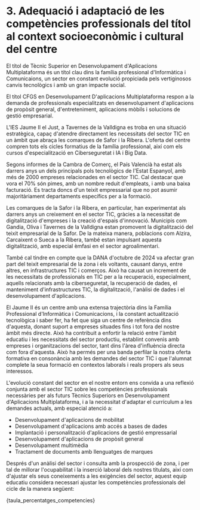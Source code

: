 # 3. Adequació i adaptació de les competències  professionals del títol al context socioeconòmic i cultural del centre


<!-- El  primer  apartat,  resultat  del  consens,  ha  d'obeir  a  una  anàlisi  del  context socioeconòmic i cultural del centre educatiu i les característiques de l'alumnat.  

L'objectiu no és modificar o suprimir competències professionals del títol, sinó adaptar-les i ponderar-les segons l'anàlisi d'eixe entorn i el contingut del PAC. Sospesar i estimar  la  importància  de  cada  una  de  les  competències  professionals  del  cicle  i  desplegar  el projecte curricular d'acord amb això permet ajustar el perfil professional  per  a  formar titulats que s'adapten a les necessitats de l'entorn productiu i facilita la inserció laboral.  
Per  a  afrontar  correctament  este  primer  pas  de  la  concreció  del  perfil  professional,  és necessari que els equips educatius estiguen en contacte amb els consells territorials de la zona i tinguen en compte la visió dels prospectors d'empreses. Això es farà amb  la intenció d'establir una via de consulta directa amb el sector productiu. 
Les decisions per a efectuar el PCCF preses en este apartat haurien d'anar més enllà del  pla teòric. Això es pot aconseguir fent que el pes assignat a cada competència  professional tinga un reflex en el desenrotllament del treball a l'aula, com s'explicarà més avant. 

-->

El títol de Tècnic Superior en Desenvolupament d'Aplicacions Multiplataforma és un títol clau dins la família professional d'Informàtica i Comunicaions, un sector en constant evolució propiciada pels vertiginosos canvis tecnològics i amb un gran impacte social.

El títol CFGS en Desenvolupament D'aplicacions Multiplataforma respon a la demanda de professionals especialitzats en desenvolupament d'aplicacions de propòsit general, d'entreteniment, aplicacions mòbils i solucions de gestió empresarial.

L'IES Jaume II el Just, a Tavernes de la Valldigna es troba en una situació estratègica, capaç d'atendre directament les necessitats del sector TIC en un àmbit que abraça les comarques de Safor i la Ribera. L'oferta del centre compren tots els cicles formatius de la família professional, així com els cursos d'especialització en Ciberseguretat i IA i Big Data.

Segons informes de la Cambra de Comerç, el País Valencià ha estat als darrers anys un dels principals pols tecnològics de l'Estat Espanyol, amb més de 2000 empreses relacionades en el sector TIC. Cal destacar que vora el 70% són pimes, amb un nombre reduit d'empleats, i amb una baixa facturació. Es tracta doncs d'un teixit empressarial que no pot asumir majoritàriament departaments específics per a la formació.

Les comarques de la Safor i la Ribera, en particular, han experimentat als darrers anys un creixement en el sector TIC, gràcies a la necessitat de digitalització d'empreses i la creació d'espais d'innovació. Municipis com Gandia, Oliva i Tavernes de la Valldigna estan promovent la digitalització del teixit empresarial de la Safor. De la mateixa manera, poblacions com Alzira, Carcaixent o Sueca a la Ribera, també estan impulsant aquesta digitalització, amb especial èmfasi en el sector agroalimentari.

També cal tindre en compte que la DANA d'octubre de 2024 va afectar gran part del teixit empresarial de la zona i els voltants, causant danys, entre altres, en infrastructures TIC i comerços. Això ha causat un increment de les necessitats de professionals en TIC per a la recuperació, especialment, aquells relacionats amb la ciberseguretat, la recuperació de dades, el manteniment d'infrastructures TIC, la digitalització, l'anàlisi de dades i el desenvolupament d'aplicacions.

El Jaume II és un centre amb una extensa trajectòria dins la Família Professional d'Informàtica i Comunicacions, i la constant actualització tecnològica i saber fer, ha fet que siga un centre de referència dins d'aquesta, donant suport a empreses situades fins i tot fora del nostre àmbit més directe. Això ha contribuit a enfortir la relació entre l'àmbit educatiu i les necessitats del sector productiu, establint convenis amb empreses i organitzacions del sector, tant dins l'àrea d'influència directa com fora d'aquesta. Això ha permés per una banda perfilar la nostra oferta formativa en consonància amb les demandes del sector TIC i que l'alumnat complete la seua formació en contextos laborals i reals propers als seus interessos.

L'evolució constant del sector en el nostre entorn ens convida a una reflexió conjunta amb el sector TIC sobre les competències professionals necessàries per als futurs Tècnics Superiors en Desenvolupament d'Aplicacions Multiplataforma, i a la necessitat d'adaptar el currículum a les demandes actuals, amb especial atenció a:

* Desenvolupament d'aplicacions de mobilitat
* Desenvolupament d'aplicacions amb accés a bases de dades
* Implantació i personalització d'aplicacions de gestió empressarial
* Desenvolupament d'aplicacions de propòsit general
* Desenvolupament multimèdia
* Tractament de documents amb llenguatges de marques

Després d'un anàlisi del sector i consulta amb la prospecció de zona, i per tal de millorar l'ocupabilitat i la inserció laboral dels nostres titulats, així com d'ajustar els seus coneixements a les exigències del sector, aquest equip educatiu considera necessari ajustar les competències professionals del cicle de la manera següent:

{taula_percentatges_competencies}